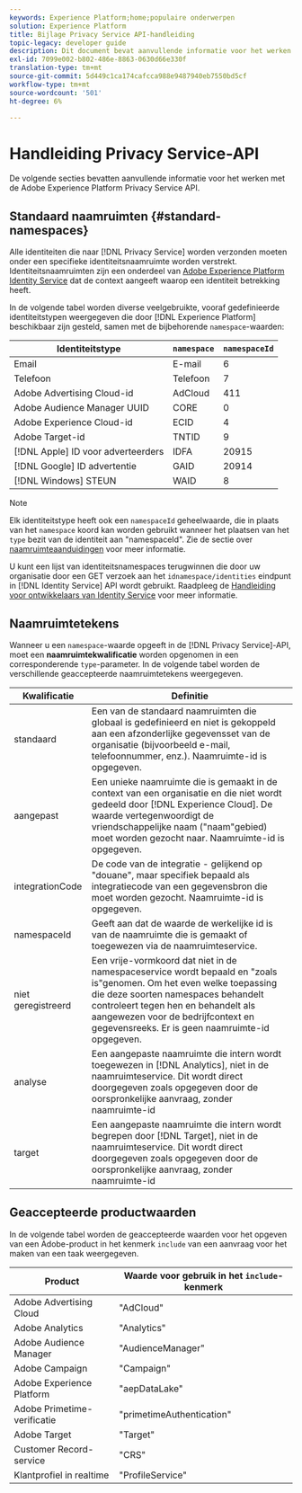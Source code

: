 ```yaml
---
keywords: Experience Platform;home;populaire onderwerpen
solution: Experience Platform
title: Bijlage Privacy Service API-handleiding
topic-legacy: developer guide
description: Dit document bevat aanvullende informatie voor het werken met de Privacy Service-API.
exl-id: 7099e002-b802-486e-8863-0630d66e330f
translation-type: tm+mt
source-git-commit: 5d449c1ca174cafcca988e9487940eb7550bd5cf
workflow-type: tm+mt
source-wordcount: '501'
ht-degree: 6%

---
```


# Handleiding Privacy Service-API

De volgende secties bevatten aanvullende informatie voor het werken met de Adobe Experience Platform Privacy Service API.

## Standaard naamruimten {#standard-namespaces}

Alle identiteiten die naar [!DNL Privacy Service] worden verzonden moeten onder een specifieke identiteitsnaamruimte worden verstrekt. Identiteitsnaamruimten zijn een onderdeel van [Adobe Experience Platform Identity Service](../../identity-service/home.md) dat de context aangeeft waarop een identiteit betrekking heeft.

In de volgende tabel worden diverse veelgebruikte, vooraf gedefinieerde identiteitstypen weergegeven die door [!DNL Experience Platform] beschikbaar zijn gesteld, samen met de bijbehorende `namespace`-waarden:

| Identiteitstype | `namespace` | `namespaceId` |
| --- | --- | --- |
| Email | E-mail | 6 |
| Telefoon | Telefoon | 7 |
| Adobe Advertising Cloud-id | AdCloud | 411 |
| Adobe Audience Manager UUID | CORE | 0 |
| Adobe Experience Cloud-id | ECID | 4 |
| Adobe Target-id | TNTID | 9 |
| [!DNL Apple] ID voor adverteerders | IDFA | 20915 |
| [!DNL Google] ID advertentie | GAID | 20914 |
| [!DNL Windows] STEUN | WAID | 8 |

>[!NOTE]
>
>Elk identiteitstype heeft ook een `namespaceId` geheelwaarde, die in plaats van het `namespace` koord kan worden gebruikt wanneer het plaatsen van het `type` bezit van de identiteit aan &quot;namespaceId&quot;. Zie de sectie over [naamruimteaanduidingen](#namespace-qualifiers) voor meer informatie.

U kunt een lijst van identiteitsnamespaces terugwinnen die door uw organisatie door een GET verzoek aan het `idnamespace/identities` eindpunt in [!DNL Identity Service] API wordt gebruikt. Raadpleeg de [Handleiding voor ontwikkelaars van Identity Service](../../identity-service/api/getting-started.md) voor meer informatie.

## Naamruimtetekens

Wanneer u een `namespace`-waarde opgeeft in de [!DNL Privacy Service]-API, moet een **naamruimtekwalificatie** worden opgenomen in een corresponderende `type`-parameter. In de volgende tabel worden de verschillende geaccepteerde naamruimtetekens weergegeven.

| Kwalificatie | Definitie |
| --------- | ---------- |
| standaard | Een van de standaard naamruimten die globaal is gedefinieerd en niet is gekoppeld aan een afzonderlijke gegevensset van de organisatie (bijvoorbeeld e-mail, telefoonnummer, enz.). Naamruimte-id is opgegeven. |
| aangepast | Een unieke naamruimte die is gemaakt in de context van een organisatie en die niet wordt gedeeld door [!DNL Experience Cloud]. De waarde vertegenwoordigt de vriendschappelijke naam (&quot;naam&quot;gebied) moet worden gezocht naar. Naamruimte-id is opgegeven. |
| integrationCode | De code van de integratie - gelijkend op &quot;douane&quot;, maar specifiek bepaald als integratiecode van een gegevensbron die moet worden gezocht. Naamruimte-id is opgegeven. |
| namespaceId | Geeft aan dat de waarde de werkelijke id is van de naamruimte die is gemaakt of toegewezen via de naamruimteservice. |
| niet geregistreerd | Een vrije-vormkoord dat niet in de namespaceservice wordt bepaald en &quot;zoals is&quot;genomen. Om het even welke toepassing die deze soorten namespaces behandelt controleert tegen hen en behandelt als aangewezen voor de bedrijfcontext en gegevensreeks. Er is geen naamruimte-id opgegeven. |
| analyse | Een aangepaste naamruimte die intern wordt toegewezen in [!DNL Analytics], niet in de naamruimteservice. Dit wordt direct doorgegeven zoals opgegeven door de oorspronkelijke aanvraag, zonder naamruimte-id |
| target | Een aangepaste naamruimte die intern wordt begrepen door [!DNL Target], niet in de naamruimteservice. Dit wordt direct doorgegeven zoals opgegeven door de oorspronkelijke aanvraag, zonder naamruimte-id |

## Geaccepteerde productwaarden

In de volgende tabel worden de geaccepteerde waarden voor het opgeven van een Adobe-product in het kenmerk `include` van een aanvraag voor het maken van een taak weergegeven.

| Product | Waarde voor gebruik in het `include`-kenmerk |
--- | ---
| Adobe Advertising Cloud | &quot;AdCloud&quot; |
| Adobe Analytics | &quot;Analytics&quot; |
| Adobe Audience Manager | &quot;AudienceManager&quot; |
| Adobe Campaign | &quot;Campaign&quot; |
| Adobe Experience Platform | &quot;aepDataLake&quot; |
| Adobe Primetime-verificatie | &quot;primetimeAuthentication&quot; |
| Adobe Target | &quot;Target&quot; |
| Customer Record-service | &quot;CRS&quot; |
| Klantprofiel in realtime | &quot;ProfileService&quot; |
